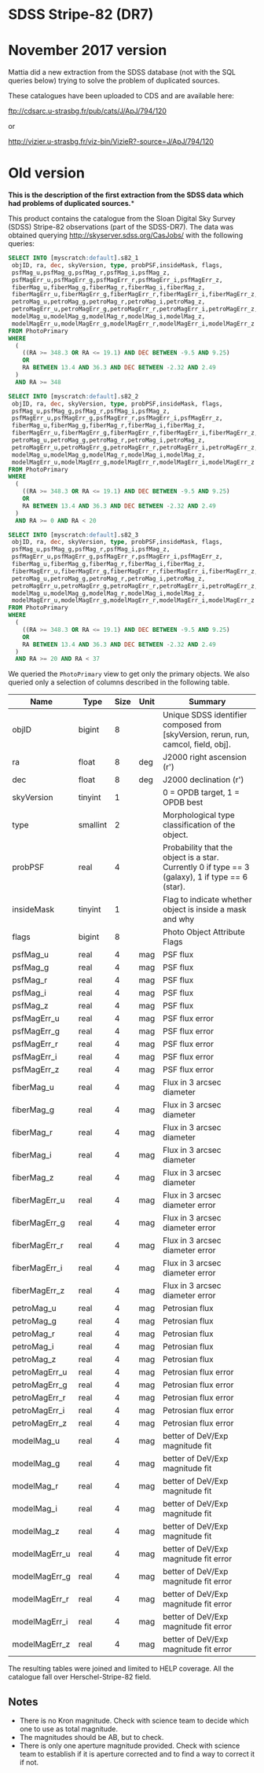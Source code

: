 SDSS Stripe-82 (DR7)
====================

# November 2017 version

Mattia did a new extraction from the SDSS database (not with the SQL queries
below) trying to solve the problem of duplicated sources.

These catalogues have been uploaded to CDS and are available here:

ftp://cdsarc.u-strasbg.fr/pub/cats/J/ApJ/794/120  

or

http://vizier.u-strasbg.fr/viz-bin/VizieR?-source=J/ApJ/794/120  

# Old version

**This is the description of the first extraction from the SDSS data which had
problems of duplicated sources.***

This product contains the catalogue from the Sloan Digital Sky Survey (SDSS)
Stripe-82 observations (part of the SDSS-DR7).  The data was obtained querying
http://skyserver.sdss.org/CasJobs/ with the following queries:

```sql
SELECT INTO [myscratch:default].s82_1
 objID, ra, dec, skyVersion, type, probPSF,insideMask, flags,
 psfMag_u,psfMag_g,psfMag_r,psfMag_i,psfMag_z,
 psfMagErr_u,psfMagErr_g,psfMagErr_r,psfMagErr_i,psfMagErr_z,
 fiberMag_u,fiberMag_g,fiberMag_r,fiberMag_i,fiberMag_z,
 fiberMagErr_u,fiberMagErr_g,fiberMagErr_r,fiberMagErr_i,fiberMagErr_z,
 petroMag_u,petroMag_g,petroMag_r,petroMag_i,petroMag_z,
 petroMagErr_u,petroMagErr_g,petroMagErr_r,petroMagErr_i,petroMagErr_z,
 modelMag_u,modelMag_g,modelMag_r,modelMag_i,modelMag_z,
 modelMagErr_u,modelMagErr_g,modelMagErr_r,modelMagErr_i,modelMagErr_z
FROM PhotoPrimary
WHERE
  (
    ((RA >= 348.3 OR RA <= 19.1) AND DEC BETWEEN -9.5 AND 9.25)
    OR
    RA BETWEEN 13.4 AND 36.3 AND DEC BETWEEN -2.32 AND 2.49
  )
  AND RA >= 348

SELECT INTO [myscratch:default].s82_2
 objID, ra, dec, skyVersion, type, probPSF,insideMask, flags,
 psfMag_u,psfMag_g,psfMag_r,psfMag_i,psfMag_z,
 psfMagErr_u,psfMagErr_g,psfMagErr_r,psfMagErr_i,psfMagErr_z,
 fiberMag_u,fiberMag_g,fiberMag_r,fiberMag_i,fiberMag_z,
 fiberMagErr_u,fiberMagErr_g,fiberMagErr_r,fiberMagErr_i,fiberMagErr_z,
 petroMag_u,petroMag_g,petroMag_r,petroMag_i,petroMag_z,
 petroMagErr_u,petroMagErr_g,petroMagErr_r,petroMagErr_i,petroMagErr_z,
 modelMag_u,modelMag_g,modelMag_r,modelMag_i,modelMag_z,
 modelMagErr_u,modelMagErr_g,modelMagErr_r,modelMagErr_i,modelMagErr_z
FROM PhotoPrimary
WHERE
  (
    ((RA >= 348.3 OR RA <= 19.1) AND DEC BETWEEN -9.5 AND 9.25)
    OR
    RA BETWEEN 13.4 AND 36.3 AND DEC BETWEEN -2.32 AND 2.49
  )
  AND RA >= 0 AND RA < 20

SELECT INTO [myscratch:default].s82_3
 objID, ra, dec, skyVersion, type, probPSF,insideMask, flags,
 psfMag_u,psfMag_g,psfMag_r,psfMag_i,psfMag_z,
 psfMagErr_u,psfMagErr_g,psfMagErr_r,psfMagErr_i,psfMagErr_z,
 fiberMag_u,fiberMag_g,fiberMag_r,fiberMag_i,fiberMag_z,
 fiberMagErr_u,fiberMagErr_g,fiberMagErr_r,fiberMagErr_i,fiberMagErr_z,
 petroMag_u,petroMag_g,petroMag_r,petroMag_i,petroMag_z,
 petroMagErr_u,petroMagErr_g,petroMagErr_r,petroMagErr_i,petroMagErr_z,
 modelMag_u,modelMag_g,modelMag_r,modelMag_i,modelMag_z,
 modelMagErr_u,modelMagErr_g,modelMagErr_r,modelMagErr_i,modelMagErr_z
FROM PhotoPrimary
WHERE
  (
    ((RA >= 348.3 OR RA <= 19.1) AND DEC BETWEEN -9.5 AND 9.25)
    OR
    RA BETWEEN 13.4 AND 36.3 AND DEC BETWEEN -2.32 AND 2.49
  )
  AND RA >= 20 AND RA < 37

```

We queried the `PhotoPrimary` view to get only the primary objects. We also
queried only a selection of columns described in the following table.

| Name          | Type     | Size | Unit | Summary                                                                                           |
|---------------|----------|------|------|---------------------------------------------------------------------------------------------------|
| objID         | bigint   | 8    |      | Unique SDSS identifier composed from [skyVersion, rerun, run, camcol, field, obj].                |
| ra            | float    | 8    | deg  | J2000 right ascension (r')                                                                        |
| dec           | float    | 8    | deg  | J2000 declination (r')                                                                            |
| skyVersion    | tinyint  | 1    |      | 0 = OPDB target,  1 = OPDB best                                                                   |
| type          | smallint | 2    |      | Morphological type classification of the object.                                                  |
| probPSF       | real     | 4    |      | Probability that the object is a star. Currently 0 if type == 3 (galaxy),  1 if type == 6 (star). |
| insideMask    | tinyint  | 1    |      | Flag to indicate whether object is inside a mask and why                                          |
| flags         | bigint   | 8    |      | Photo Object Attribute Flags                                                                      |
| psfMag_u      | real     | 4    | mag  | PSF flux                                                                                          |
| psfMag_g      | real     | 4    | mag  | PSF flux                                                                                          |
| psfMag_r      | real     | 4    | mag  | PSF flux                                                                                          |
| psfMag_i      | real     | 4    | mag  | PSF flux                                                                                          |
| psfMag_z      | real     | 4    | mag  | PSF flux                                                                                          |
| psfMagErr_u   | real     | 4    | mag  | PSF flux error                                                                                    |
| psfMagErr_g   | real     | 4    | mag  | PSF flux error                                                                                    |
| psfMagErr_r   | real     | 4    | mag  | PSF flux error                                                                                    |
| psfMagErr_i   | real     | 4    | mag  | PSF flux error                                                                                    |
| psfMagErr_z   | real     | 4    | mag  | PSF flux error                                                                                    |
| fiberMag_u    | real     | 4    | mag  | Flux in 3 arcsec diameter                                                                         |
| fiberMag_g    | real     | 4    | mag  | Flux in 3 arcsec diameter                                                                         |
| fiberMag_r    | real     | 4    | mag  | Flux in 3 arcsec diameter                                                                         |
| fiberMag_i    | real     | 4    | mag  | Flux in 3 arcsec diameter                                                                         |
| fiberMag_z    | real     | 4    | mag  | Flux in 3 arcsec diameter                                                                         |
| fiberMagErr_u | real     | 4    | mag  | Flux in 3 arcsec diameter error                                                                   |
| fiberMagErr_g | real     | 4    | mag  | Flux in 3 arcsec diameter error                                                                   |
| fiberMagErr_r | real     | 4    | mag  | Flux in 3 arcsec diameter error                                                                   |
| fiberMagErr_i | real     | 4    | mag  | Flux in 3 arcsec diameter error                                                                   |
| fiberMagErr_z | real     | 4    | mag  | Flux in 3 arcsec diameter error                                                                   |
| petroMag_u    | real     | 4    | mag  | Petrosian flux                                                                                    |
| petroMag_g    | real     | 4    | mag  | Petrosian flux                                                                                    |
| petroMag_r    | real     | 4    | mag  | Petrosian flux                                                                                    |
| petroMag_i    | real     | 4    | mag  | Petrosian flux                                                                                    |
| petroMag_z    | real     | 4    | mag  | Petrosian flux                                                                                    |
| petroMagErr_u | real     | 4    | mag  | Petrosian flux error                                                                              |
| petroMagErr_g | real     | 4    | mag  | Petrosian flux error                                                                              |
| petroMagErr_r | real     | 4    | mag  | Petrosian flux error                                                                              |
| petroMagErr_i | real     | 4    | mag  | Petrosian flux error                                                                              |
| petroMagErr_z | real     | 4    | mag  | Petrosian flux error                                                                              |
| modelMag_u    | real     | 4    | mag  | better of DeV/Exp magnitude fit                                                                   |
| modelMag_g    | real     | 4    | mag  | better of DeV/Exp magnitude fit                                                                   |
| modelMag_r    | real     | 4    | mag  | better of DeV/Exp magnitude fit                                                                   |
| modelMag_i    | real     | 4    | mag  | better of DeV/Exp magnitude fit                                                                   |
| modelMag_z    | real     | 4    | mag  | better of DeV/Exp magnitude fit                                                                   |
| modelMagErr_u | real     | 4    | mag  | better of DeV/Exp magnitude fit error                                                             |
| modelMagErr_g | real     | 4    | mag  | better of DeV/Exp magnitude fit error                                                             |
| modelMagErr_r | real     | 4    | mag  | better of DeV/Exp magnitude fit error                                                             |
| modelMagErr_i | real     | 4    | mag  | better of DeV/Exp magnitude fit error                                                             |
| modelMagErr_z | real     | 4    | mag  | better of DeV/Exp magnitude fit error                                                             |

The resulting tables were joined and limited to HELP coverage. All the catalogue
fall over Herschel-Stripe-82 field.

## Notes

- There is no Kron magnitude. Check with science team to decide which one to use
    as total magnitude.
- The magnitudes should be AB, but to check.
- There is only one aperture magnitude provided.  Check with science team to
    establish if it is aperture corrected and to find a way to correct it if
    not.
